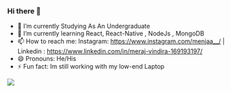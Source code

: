 ### Hi there 👋

- 🔭 I’m currently Studying As An Undergraduate
- 🌱 I’m currently learning React, React-Native , NodeJs , MongoDB
- 📫 How to reach me: Instagram: https://www.instagram.com/menjaa__/ | Linkedin : https://www.linkedin.com/in/meraj-vindira-169193197/
- 😄 Pronouns: He/His
- ⚡ Fun fact: Im still working with my low-end Laptop

<img src ="https://github-readme-stats.vercel.app/api?username=meraj6091&&show_icons=true&title_color=blue&icon_color=bb2acf&text_color=daf7dc&bg_color=151515"/>
